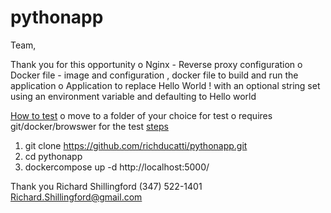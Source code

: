 # pythonapp

Team, 

Thank you for this opportunity
o Nginx - Reverse proxy configuration
o Docker file - image and configuration ,  docker file to build and run the application
o Application to replace Hello World ! with an optional string set using an environment variable and defaulting to Hello world

<u>How to test</u>
o move to a folder of your choice for test
o requires git/docker/browswer for the test
<u>steps</u>
1. git clone https://github.com/richducatti/pythonapp.git
2. cd pythonapp
3. dockercompose up -d
http://localhost:5000/

Thank you 
Richard Shillingford 
(347) 522-1401‬
Richard.Shillingford@gmail.com 
